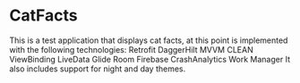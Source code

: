 # CatFacts
This is a test application that displays cat facts, at this point is implemented with the following technologies: 
Retrofit
DaggerHilt
MVVM
CLEAN
ViewBinding
LiveData
Glide
Room
Firebase CrashAnalytics
Work Manager
It also includes support for night and day themes.
